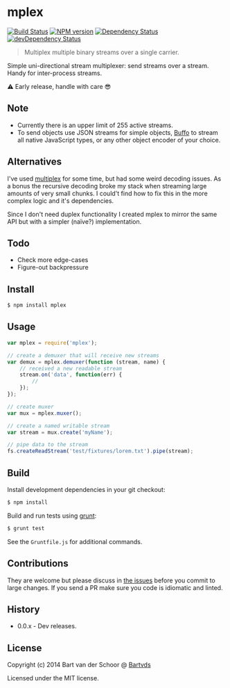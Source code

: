 # mplex

[![Build Status](https://secure.travis-ci.org/Bartvds/mplex.svg?branch=master)](http://travis-ci.org/Bartvds/mplex) [![NPM version](https://badge.fury.io/js/mplex.svg)](http://badge.fury.io/js/mplex) [![Dependency Status](https://david-dm.org/Bartvds/mplex.svg)](https://david-dm.org/Bartvds/mplex) [![devDependency Status](https://david-dm.org/Bartvds/mplex/dev-status.svg)](https://david-dm.org/Bartvds/mplex#info=devDependencies)

> Multiplex multiple binary streams over a single carrier.

Simple uni-directional stream multiplexer: send streams over a stream. Handy for inter-process streams.

:warning: Early release, handle with care :sunglasses:

## Note

- Currently there is an upper limit of 255 active streams.
- To send objects use JSON streams for simple objects, [Buffo](https://github.com/Bartvds/buffo) to stream all native JavaScript types, or any other object encoder of your choice.


## Alternatives

I've used [multiplex](https://www.npmjs.org/package/multiplex) for some time, but had some weird decoding issues. As a bonus the recursive decoding broke my stack when streaming large amounts of very small chunks. I could't find how to fix this in the more complex logic and it's dependencies.

Since I don't need duplex functionality I created mplex to mirror the same API but with a simpler (naïve?) implementation.


## Todo

- Check more edge-cases
- Figure-out backpressure


## Install

````bash
$ npm install mplex
````

## Usage

````js
var mplex = require('mplex');

// create a demuxer that will receive new streams
var demux = mplex.demuxer(function (stream, name) {
	// received a new readable stream
	stream.on('data', function(err) {
		//
	});
});

// create muxer
var mux = mplex.muxer();

// create a named writable stream
var stream = mux.create('myName');

// pipe data to the stream
fs.createReadStream('test/fixtures/lorem.txt').pipe(stream);

````

## Build

Install development dependencies in your git checkout:

````bash
$ npm install
````

Build and run tests using [grunt](http://gruntjs.com):

````bash
$ grunt test
````

See the `Gruntfile.js` for additional commands.


## Contributions

They are welcome but please discuss in [the issues](https://github.com/Bartvds/mplex/issues) before you commit to large changes. If you send a PR make sure you code is idiomatic and linted.


## History

- 0.0.x - Dev releases.


## License

Copyright (c) 2014 Bart van der Schoor @ [Bartvds](https://github.com/Bartvds)

Licensed under the MIT license.
